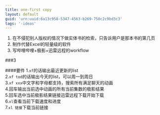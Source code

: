 ```yaml
---
title: one-first copy
layout: default
guid: 'urn:uuid:6a13c958-5347-4563-b269-750c2c9bd3c3'
tags: '-ideas'
---
```


1. 在不侵犯别人版权的情况下做实体书的检索，只告诉用户是那本书的第几页
2. 制作代替Excel的轻量级的软件
3. 写哔哩哔哩+极影+迅雷远程的workflow

###3

####要件 1.`xf`的话输出最近更新的list<br /> 2.`xf tod`的话输出今天的list，可以周一到周日<br /> 3.`xf xxx`中文字和字母都支持，搜索所有满足聊天的动画<br /> 4.回车输出当前选中动画的所有当前集数的极影结果<br /> 5.回车选中当前极影结果链接迅雷远程下载开始下载<br /> 6.`xl`查看当前下载速度和进度<br /> 7.`xl 链接`下载当前链接

